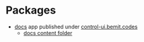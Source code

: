 # Packages

- [docs](./_docs-control) app published under [control-ui.bemit.codes](https://control-ui.bemit.codes)
    - [docs content folder](./_docs-control/src/content)

